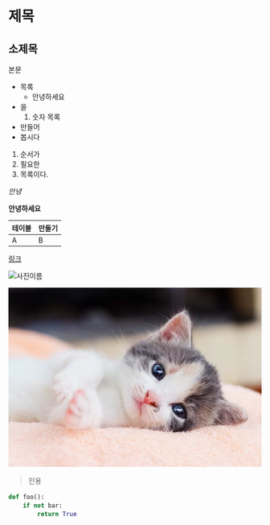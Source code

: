 # 제목
## 소제목
본문

* 목록
    * 안녕하세요
* 을
    1. 숫자 목록
* 만들어
* 봅시다

1. 순서가
2. 필요한
3. 목록이다.

*안녕*

**안녕하세요**

테이블 | 만들기
----- | -----
A|B
[링크](http://www.youtube.com)

![사진이름](https://img.purch.com/w/660/aHR0cDovL3d3dy5saXZlc2NpZW5jZS5jb20vaW1hZ2VzL2kvMDAwLzEwNC84MzAvb3JpZ2luYWwvc2h1dHRlcnN0b2NrXzExMTA1NzIxNTkuanBn)

![고양이](./cat.webp)

>인용

```python
def foo():
    if not bar:
        return True
```

